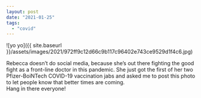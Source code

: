 ```yaml
---
layout: post
date: "2021-01-25"
tags: 
  - "covid"
---
```


![yo yo]({{ site.baseurl }}/assets/images/2021/972ff9c12d66c9b117c96402e743ce9529d1f4c6.jpg)

Rebecca doesn’t do social media, because she’s out there fighting the good fight as a front-line doctor in this pandemic. She just got the first of her two Pfizer-BoiNTech COVID-19 vaccination jabs and asked me to post this photo to let people know that better times are coming.  
Hang in there everyone!
